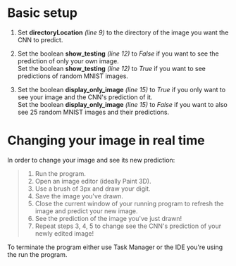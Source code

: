 <h1>Basic setup</h1>

1. Set **directoryLocation** *(line 9)* to the directory of the image you want the CNN to predict.

2. Set the boolean **show_testing** *(line 12)* to *False* if you want to see the prediction of only your own image.<br>
   Set the boolean **show_testing** *(line 12)* to *True* if you want to see predictions of random MNIST images.

3. Set the boolean **display_only_image** *(line 15)* to *True* if you only want to see your image and the CNN's prediction of it.<br>
   Set the boolean **display_only_image** *(line 15)* to *False* if you want to also see 25 random MNIST images and their predictions.

<h1>Changing your image in real time</h1>

In order to change your image and see its new prediction:<br>

>1. Run the program.
>2. Open an image editor (ideally Paint 3D).
>3. Use a brush of 3px and draw your digit.
>4. Save the image you've drawn.
>5. Close the current window of your running program to refresh the image and predict your new image.
>6. See the prediction of the image you've just drawn!
>7. Repeat steps 3, 4, 5 to change see the CNN's prediction of your newly edited image!

To terminate the program either use Task Manager or the IDE you're using the run the program.
